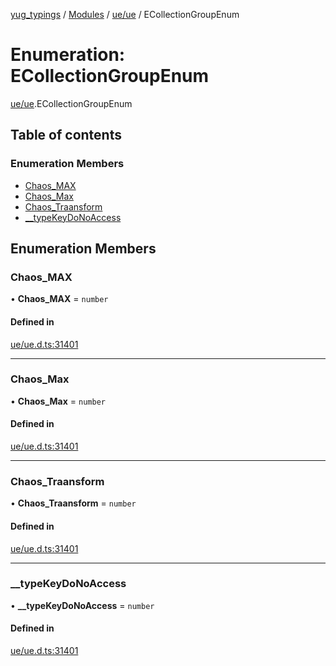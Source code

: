[yug_typings](../README.md) / [Modules](../modules.md) / [ue/ue](../modules/ue_ue.md) / ECollectionGroupEnum

# Enumeration: ECollectionGroupEnum

[ue/ue](../modules/ue_ue.md).ECollectionGroupEnum

## Table of contents

### Enumeration Members

- [Chaos\_MAX](ue_ue.ECollectionGroupEnum.md#chaos_max)
- [Chaos\_Max](ue_ue.ECollectionGroupEnum.md#chaos_max-1)
- [Chaos\_Traansform](ue_ue.ECollectionGroupEnum.md#chaos_traansform)
- [\_\_typeKeyDoNoAccess](ue_ue.ECollectionGroupEnum.md#__typekeydonoaccess)

## Enumeration Members

### Chaos\_MAX

• **Chaos\_MAX** = `number`

#### Defined in

[ue/ue.d.ts:31401](https://github.com/YugMetaverse/yug_typings/blob/b7d9b19/ue/ue.d.ts#L31401)

___

### Chaos\_Max

• **Chaos\_Max** = `number`

#### Defined in

[ue/ue.d.ts:31401](https://github.com/YugMetaverse/yug_typings/blob/b7d9b19/ue/ue.d.ts#L31401)

___

### Chaos\_Traansform

• **Chaos\_Traansform** = `number`

#### Defined in

[ue/ue.d.ts:31401](https://github.com/YugMetaverse/yug_typings/blob/b7d9b19/ue/ue.d.ts#L31401)

___

### \_\_typeKeyDoNoAccess

• **\_\_typeKeyDoNoAccess** = `number`

#### Defined in

[ue/ue.d.ts:31401](https://github.com/YugMetaverse/yug_typings/blob/b7d9b19/ue/ue.d.ts#L31401)
